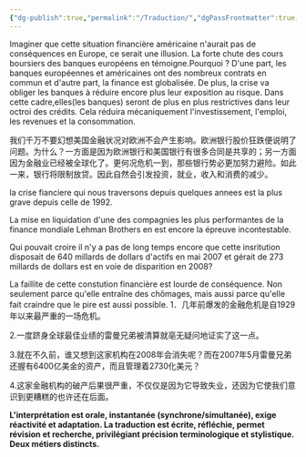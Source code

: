 ```yaml
---
{"dg-publish":true,"permalink":"/Traduction/","dgPassFrontmatter":true,"created":"2025-06-09T21:23:25.819+08:00","updated":"2025-06-09T23:26:02.514+08:00"}
---
```



Imaginer que cette situation financière américaine n'aurait pas de conséquences en Europe, ce serait une illusion. La forte chute des cours boursiers des banques européens en témoigne.Pourquoi ? D'une part, les banques européennes et américaines ont des nombreux contrats en commun et d'autre part, la finance est globalisée. De plus, la crise va obliger les banques à réduire encore plus leur exposition au risque. Dans cette cadre,elles(les banques) seront de plus en plus restrictives dans leur octroi des crédits. Cela réduira mécaniquement l'investissement, l'emploi, les revenues et la consommation.

我们千万不要幻想美国金融状况对欧洲不会产生影响。欧洲银行股价狂跌便说明了问题。为什么？一方面是因为欧洲银行和美国银行有很多合同是共享的；另一方面因为金融业已经被全球化了。更何况危机一到，那些银行势必更加努力避险。如此一来，银行将限制放贷。因此自然会引发投资，就业，收入和消费的减少。

la crise fianciere qui nous traversons depuis quelques annees est la plus grave depuis celle de 1992.

La mise en liquidation d'une des compagnies les plus performantes de la finance mondiale Lehman Brothers en est encore la épreuve incontestable.

Qui pouvait croire il n'y a pas de long temps encore que cette insritution disposait de 640 millards de dollars d'actifs en mai 2007 et gérait de 273 millards de dollars est en voie de disparition en 2008?

La faillite de cette constution financière est lourde de conséquence. Non seulement parce qu'elle entraîne des chômages, mais aussi parce qu'elle fait craindre que le pire est aussi possible.
1．几年前爆发的金融危机是自1929年以来最严重的一场危机。

2.一度跻身全球最佳业绩的雷曼兄弟被清算就亳无疑问地证实了这一点。

3.就在不久前，谁又想到这家机构在2008年会消失呢？而在2007年5月雷曼兄弟还握有6400亿美金的资产，而且管理着2730化美元？

4.这家金融机构的破产后果很严重，不仅仅是因为它导致失业，还因为它使我们意识到更糟糕的也许还在后面。

**L'interprétation est orale, instantanée (synchrone/simultanée), exige réactivité et adaptation. La traduction est écrite, réfléchie, permet révision et recherche, privilégiant précision terminologique et stylistique. Deux métiers distincts.**
